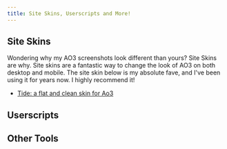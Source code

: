 ```yaml
---
title: Site Skins, Userscripts and More!
---
```


## Site Skins

Wondering why my AO3 screenshots look different than yours? Site Skins are why.
Site skins are a fantastic way to change the look of AO3 on both desktop and
mobile. The site skin below is my absolute fave, and I've been using it for
years now. I highly recommend it!

- [Tide: a flat and clean skin for Ao3](https://archiveofourown.org/works/32660914)

## Userscripts

## Other Tools